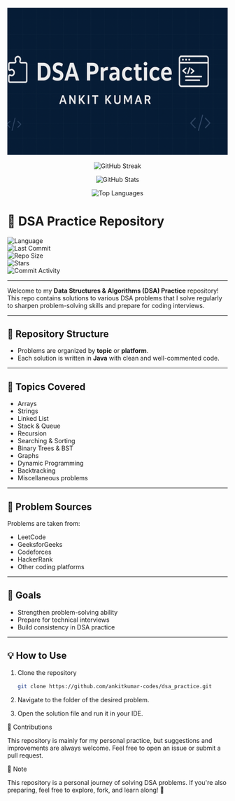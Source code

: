 <p align="center">
  <img src="assets/dsa-banner.png" alt="DSA Practice Banner" width="800"/>
</p>

<p align="center">
  <img src="https://streak-stats.demolab.com?user=ankitkumar-codes&theme=dark&hide_border=true" alt="GitHub Streak"/>
</p>

<p align="center">
  <img src="https://github-readme-stats.vercel.app/api?username=ankitkumar-codes&show_icons=true&theme=dark" alt="GitHub Stats"/>
</p>

<p align="center">
  <img src="https://github-readme-stats.vercel.app/api/top-langs/?username=ankitkumar-codes&layout=compact&theme=dark" alt="Top Languages"/>
</p>

# 🧩 DSA Practice Repository  

![Language](https://img.shields.io/badge/Language-Java-blue)  
![Last Commit](https://img.shields.io/github/last-commit/ankitkumar-codes/dsa_practice?color=green)  
![Repo Size](https://img.shields.io/github/repo-size/ankitkumar-codes/dsa_practice?color=orange)  
![Stars](https://img.shields.io/github/stars/ankitkumar-codes/dsa_practice?style=social)  
![Commit Activity](https://img.shields.io/github/commit-activity/m/ankitkumar-codes/dsa_practice?color=yellow)  

---

Welcome to my **Data Structures & Algorithms (DSA) Practice** repository!  
This repo contains solutions to various DSA problems that I solve regularly to sharpen problem-solving skills and prepare for coding interviews.

---

## 📂 Repository Structure
- Problems are organized by **topic** or **platform**.
- Each solution is written in **Java** with clean and well-commented code.

---

## 🚀 Topics Covered
- Arrays  
- Strings  
- Linked List  
- Stack & Queue  
- Recursion  
- Searching & Sorting  
- Binary Trees & BST  
- Graphs  
- Dynamic Programming  
- Backtracking  
- Miscellaneous problems  

---

## 📘 Problem Sources
Problems are taken from:
- LeetCode  
- GeeksforGeeks  
- Codeforces  
- HackerRank  
- Other coding platforms  

---

## 🎯 Goals
- Strengthen problem-solving ability  
- Prepare for technical interviews  
- Build consistency in DSA practice  

---

## 💡 How to Use
1. Clone the repository  
   ```bash
   git clone https://github.com/ankitkumar-codes/dsa_practice.git
2. Navigate to the folder of the desired problem.

3. Open the solution file and run it in your IDE.

🤝 Contributions

This repository is mainly for my personal practice, but suggestions and improvements are always welcome.
Feel free to open an issue or submit a pull request.

📌 Note

This repository is a personal journey of solving DSA problems.
If you're also preparing, feel free to explore, fork, and learn along! 🚀
